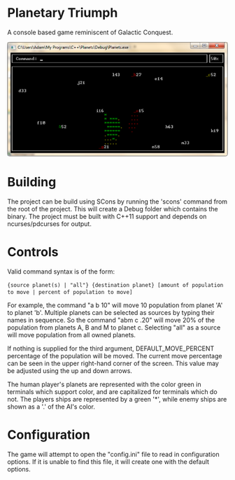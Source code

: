 Planetary Triumph
=================

A console based game reminiscent of Galactic Conquest.

![screenshot](images/screenshot1.png)

Building
========

The project can be build using SCons by running the 'scons' command from the root of the project. This will create a Debug folder which contains the binary. The project must be built with C++11 support and depends on ncurses/pdcurses for output.


Controls
========

Valid command syntax is of the form:

	{source planet(s) | "all"} {destination planet} [amount of population to move | percent of population to move]

For example, the command "a b 10" will move 10 population from planet 'A' to planet 'b'. Multiple planets can be selected as sources by typing their names in sequence. So the command "abm c .20" will move 20% of the population from planets A, B and M to planet c. Selecting "all" as a source will move population from all owned planets.

If nothing is supplied for the third argument, DEFAULT_MOVE_PERCENT percentage of the population will be moved. The current move percentage can be seen in the upper right-hand corner of the screen. This value may be adjusted using the up and down arrows.

The human player's planets are represented with the color green in terminals which support color, and are capitalized for terminals which do not. The players ships are represented by a green '*', while enemy ships are shown as a '.' of the AI's color.

Configuration
=============

The game will attempt to open the "config.ini" file to read in configuration options. If it is unable to find this file, it will create one with the default options.

